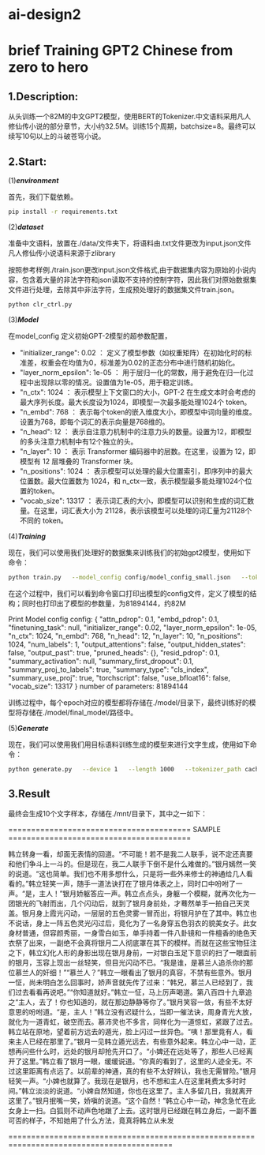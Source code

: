 # ai-design2
brief
Training GPT2 Chinese from zero to hero
==

1.Description:
---
从头训练一个82M的中文GPT2模型，使用BERT的Tokenizer.中文语料采用凡人修仙传小说的部分章节，大小约32.5M。训练15个周期，batchsize=8。最终可以续写10句以上的斗破苍穹小说。

2.Start:
----
(1)***environment***

首先，我们下载依赖。
```bash
pip install -r requirements.txt
```

(2)***dataset***

准备中文语料，放置在./data/文件夹下，将语料由.txt文件更改为input.json文件
凡人修仙传小说语料来源于zlibrary

按照参考样例./train.json更改input.json文件格式,由于数据集内容为原始的小说内容，包含着大量的非法字符和json读取不支持的控制字符，因此我们对原始数据集文件进行处理，去除其中非法字符，生成预处理好的数据集文件train.json。
```bash
python clr_ctrl.py
```

(3)***Model***

在model_config 定义初始GPT-2模型的超参数配置，
- "initializer_range": 0.02 ： 定义了模型参数（如权重矩阵）在初始化时的标准差，权重会在均值为0，标准差为0.02的正态分布中进行随机初始化。
- "layer_norm_epsilon": 1e-05 ： 用于层归一化的常数，用于避免在归一化过程中出现除以零的情况。设置值为1e-05，用于稳定训练。
- "n_ctx": 1024 ： 表示模型上下文窗口的大小，GPT-2 在生成文本时会考虑的最大序列长度。最大长度设为1024，即模型一次最多能处理1024个 token。
- "n_embd": 768 ： 表示每个token的嵌入维度大小，即模型中词向量的维度。设置为768，即每个词汇的表示向量是768维的。
- "n_head": 12 ： 表示自注意力机制中的注意力头的数量。设置为12，即模型的多头注意力机制中有12个独立的头。
- "n_layer": 10 ： 表示 Transformer 编码器中的层数。在这里，设置为 12，即模型有 12 层堆叠的 Transformer 块。
- "n_positions": 1024 ： 表示模型可以处理的最大位置索引，即序列中的最大位置数。最大位置数为 1024，和 n_ctx一致，表示模型最多能处理1024个位置的token。
- "vocab_size": 13317 ： 表示词汇表的大小，即模型可以识别和生成的词汇数量。在这里，词汇表大小为 21128，表示该模型可以处理的词汇量为21128个不同的 token。


(4)***Training***

现在，我们可以使用我们处理好的数据集来训练我们的初始gpt2模型，使用如下命令：
```bash
python train.py   --model_config config/model_config_small.json   --tokenized_data_path data/tokenized/   --tokenizer_path cache/vocab_small.txt   --raw_data_path data/train.json   --epochs 15   --log_step 200   --stride 512   --output_dir model/   --device 0,1   --num_pieces 100   --raw
```

在这个过程中，我们可以看到命令窗口打印出模型的config文件，定义了模型的结构；同时也打印出了模型的参数量，为81894144，约82M

Print Model config
config:
{
  "attn_pdrop": 0.1,
  "embd_pdrop": 0.1,
  "finetuning_task": null,
  "initializer_range": 0.02,
  "layer_norm_epsilon": 1e-05,
  "n_ctx": 1024,
  "n_embd": 768,
  "n_head": 12,
  "n_layer": 10,
  "n_positions": 1024,
  "num_labels": 1,
  "output_attentions": false,
  "output_hidden_states": false,
  "output_past": true,
  "pruned_heads": {},
  "resid_pdrop": 0.1,
  "summary_activation": null,
  "summary_first_dropout": 0.1,
  "summary_proj_to_labels": true,
  "summary_type": "cls_index",
  "summary_use_proj": true,
  "torchscript": false,
  "use_bfloat16": false,
  "vocab_size": 13317
}
number of parameters: 81894144

训练过程中，每个epoch对应的模型都将存储在./model/目录下，最终训练好的模型将存储在./model/final_model/路径中。

(5)***Generate***

现在，我们可以使用我们用目标语料训练生成的模型来进行文字生成，使用如下命令：
```bash
python generate.py   --device 1   --length 1000   --tokenizer_path cache/vocab_small.txt   --model_path model/final_model   --prefix "[CLS]萧炎大喝一声"   --topp 1   --temperature 1.0 --save_samples --save_samples_path ./mnt/
```

3.Result
--
最终会生成10个文字样本，存储在./mnt/目录下，其中之一如下：

======================================== SAMPLE ========================================

韩立转身一看，却面无表情的回道。“不可能！若不是我二人联手，说不定还真要和他们争斗上一斗的。但是现在，我二人联手下倒不是什么难做的。”银月嫣然一笑的说道。“这也简单。我们也不用多想什么，只是将一些外来修士的神通给几人看看的。”韩立轻笑一声，随手一道法诀打在了银月体表之上，同时口中吩咐了一声。“是，主人！”银月娇躯答应一声。韩立点点头，身躯一个模糊，就再次化为一团银光的飞射而出，几个闪动后，就到了银月身前处，才蓦然单手一拍自己天灵盖。银月身上霞光闪动，一层层的五色灵雾一冒而出，将银月护在了其中。韩立也不说话，身上一阵五色灵光闪过后，竟化为了一名身穿五色羽衣的貌美女子。此女身材普通，但容颜秀丽，一身雪白如玉，单手持着一件八卦镜和一件檀香的绝色天衣祭了出来，一副绝不会真将银月二人彻底罩在其下的模样。而就在这些宝物狂注之下，韩立幻化人形的身影出现在银月身前，一对银白玉足下意识的扫了一眼面前的银月，玉容上现出一丝轻笑，但目光闪动不已。“我是谁，是慕兰人追杀你的那位慕兰人的奸细！”“慕兰人？”韩立一眼看出了银月的真容，不禁有些意外。银月一怔，尚未明白怎么回事时，娇声音就先传了过来：“韩兄，慕兰人已经到了，我们过去看看再说吧。”“你知道就好。”韩立一怔，马上厉声喝道。第八百四十九章追之“主人，去了！你也知道的，就在那边静静等你了。”银月笑容一敛，有些不太好意思的吩咐道。“是，主人！”韩立没有迟疑什么，当即一催法诀，周身青光大放，就化为一道青虹，破空而去。慕沛灵也不多言，同样化为一道惊虹，紧跟了过去。韩立站在原地，望着前方远去的遁光，脸上闪过一丝异色。“咦！那里竟有人，看来主人已经在那里了。”银月一见韩立遁光远去，有些意外起来。韩立心中一动，正想再问些什么时，远处的银月却抢先开口了。“小婢还在远处等了，那些人已经离开了这里。”韩立看了银月一眼，缓缓说道。“你真的看到了，这里的人迹全无。不过这里距离有点远了。以前辈的神通，真的有些不太好辨认，我也无需冒险。”银月轻笑一声。“小婢也就算了。我现在是银月，也不想和主人在这里耗费太多时时间。”韩立淡淡的说道。“小婢自然知道，你也在这里了。主人多留几日，我就离开这里了。”银月抿嘴一笑，娇嗔的说道。“这个自然！”韩立心中一动，神念急忙在此女身上一扫。白狐则不动声色地跟了上去。这时银月已经跟在韩立身后，一副不置可否的样子，不知她用了什么方法，竟真将韩立从未发

==========================================================================================
